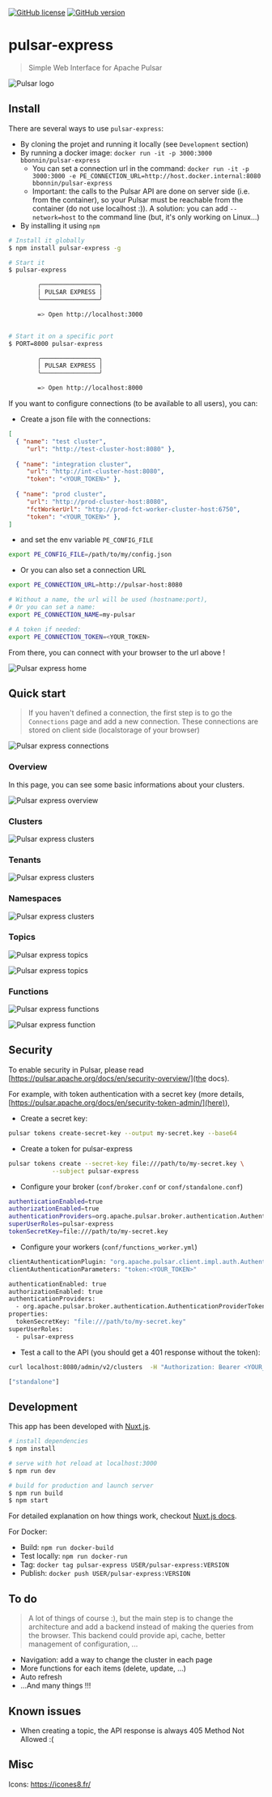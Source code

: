 [![GitHub license](https://img.shields.io/badge/license-apache2-blue.svg)](https://github.com/bbonnin/pulsar-express/blob/master/LICENSE)
[![GitHub version](https://img.shields.io/badge/dynamic/json.svg?color=green&label=version&query=version&url=https://raw.githubusercontent.com/bbonnin/pulsar-express/master/package.json)](https://github.com/bbonnin/pulsar-express/releases)


# pulsar-express

> Simple Web Interface for Apache Pulsar

![Pulsar logo](docs/pulsar.png)


## Install

There are several ways to use `pulsar-express`:
* By cloning the projet and running it locally (see `Development` section)
* By running a docker image: `docker run -it -p 3000:3000 bbonnin/pulsar-express`
  * You can set a connection url in the command: `docker run -it -p 3000:3000 -e PE_CONNECTION_URL=http://host.docker.internal:8080 bbonnin/pulsar-express`
  * Important: the calls to the Pulsar API are done on server side (i.e. from the container), so your Pulsar must be reachable from the container (do not use localhost :)). A solution: you can add `--network=host` to the command line (but, it's only working on Linux...)
* By installing it using `npm`
```bash
# Install it globally
$ npm install pulsar-express -g

# Start it
$ pulsar-express

        ╭────────────────╮
        │ PULSAR EXPRESS │
        ╰────────────────╯

        => Open http://localhost:3000


# Start it on a specific port
$ PORT=8000 pulsar-express

        ╭────────────────╮
        │ PULSAR EXPRESS │
        ╰────────────────╯

        => Open http://localhost:8000

```

If you want to configure connections (to be available to all users), you can:
* Create a json file with the connections:
```json
[
  { "name": "test cluster", 
     "url": "http://test-cluster-host:8080" },
  
  { "name": "integration cluster", 
     "url": "http://int-cluster-host:8080", 
     "token": "<YOUR_TOKEN>" },
  
  { "name": "prod cluster", 
     "url": "http://prod-cluster-host:8080", 
     "fctWorkerUrl": "http://prod-fct-worker-cluster-host:6750",
     "token": "<YOUR_TOKEN>" },
]
```
* and set the env variable `PE_CONFIG_FILE`
```bash
export PE_CONFIG_FILE=/path/to/my/config.json
```
* Or you can also set a connection URL
```bash
export PE_CONNECTION_URL=http://pulsar-host:8080

# Without a name, the url will be used (hostname:port),
# Or you can set a name:
export PE_CONNECTION_NAME=my-pulsar

# A token if needed:
export PE_CONNECTION_TOKEN=<YOUR_TOKEN>
```

From there, you can connect with your browser to the url above !

![Pulsar express home](docs/home.png)


## Quick start

> If you haven't defined a connection, the first step is to go the `Connections` page and add a new connection. These connections are stored on client side (localstorage of your browser)

![Pulsar express connections](docs/connections.png)

### Overview

In this page, you can see some basic informations about your clusters.

![Pulsar express overview](docs/overview.png)

### Clusters

![Pulsar express clusters](docs/clusters.png)

### Tenants

![Pulsar express clusters](docs/tenants.png)

### Namespaces

![Pulsar express clusters](docs/namespaces.png)

### Topics

![Pulsar express topics](docs/topics.png)

![Pulsar express topics](docs/topic.png)

### Functions

![Pulsar express functions](docs/functions.png)

![Pulsar express function](docs/function.png)


## Security

To enable security in Pulsar, please read [https://pulsar.apache.org/docs/en/security-overview/](the docs).

For example, with token authentication with a secret key (more details, [https://pulsar.apache.org/docs/en/security-token-admin/](here)), 

* Create a secret key:
```bash
pulsar tokens create-secret-key --output my-secret.key --base64
```

* Create a token for pulsar-express
```bash
pulsar tokens create --secret-key file:///path/to/my-secret.key \
            --subject pulsar-express
```

* Configure your broker (`conf/broker.conf` or `conf/standalone.conf`)
```bash
authenticationEnabled=true
authorizationEnabled=true
authenticationProviders=org.apache.pulsar.broker.authentication.AuthenticationProviderToken
superUserRoles=pulsar-express
tokenSecretKey=file:///path/to/my-secret.key
```

* Configure your workers (`conf/functions_worker.yml`)
```bash
clientAuthenticationPlugin: "org.apache.pulsar.client.impl.auth.AuthenticationToken"
clientAuthenticationParameters: "token:<YOUR_TOKEN>"

authenticationEnabled: true
authorizationEnabled: true
authenticationProviders:
  - org.apache.pulsar.broker.authentication.AuthenticationProviderToken
properties:
  tokenSecretKey: "file:///path/to/my-secret.key"
superUserRoles:
  - pulsar-express
```

* Test a call to the API (you should get a 401 response without the token):
```bash
curl localhost:8080/admin/v2/clusters  -H "Authorization: Bearer <YOUR_TOKEN>"

["standalone"]
```


## Development

This app has been developed with [Nuxt.js](https://nuxtjs.org).

``` bash
# install dependencies
$ npm install

# serve with hot reload at localhost:3000
$ npm run dev

# build for production and launch server
$ npm run build
$ npm start
```

For detailed explanation on how things work, checkout [Nuxt.js docs](https://nuxtjs.org).

For Docker:
* Build: `npm run docker-build`
* Test locally: `npm run docker-run`
* Tag: `docker tag pulsar-express USER/pulsar-express:VERSION`
* Publish: `docker push USER/pulsar-express:VERSION`


## To do

> A lot of things of course :), but the main step is to change the architecture and add a backend instead of making the queries from the browser. This backend could provide api, cache, better management of configuration, ...

* Navigation: add a way to change the cluster in each page
* More functions for each items (delete, update, ...)
* Auto refresh
* ...And many things !!!



## Known issues

* When creating a topic, the API response is always 405 Method Not Allowed :(


## Misc

Icons: https://icones8.fr/

